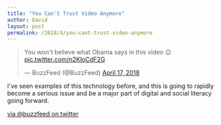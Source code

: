 ```yaml
---
title: "You Can't Trust Video Anymore"
author: David
layout: post
permalink: /2018/4/you-cant-trust-video-anymore
---
```


<blockquote class="twitter-tweet" data-lang="en"><p lang="en" dir="ltr">You won&#39;t believe what Obama says in this video 😉 <a href="https://t.co/n2KloCdF2G">pic.twitter.com/n2KloCdF2G</a></p>&mdash; BuzzFeed (@BuzzFeed) <a href="https://twitter.com/BuzzFeed/status/986257991799222272?ref_src=twsrc%5Etfw">April 17, 2018</a></blockquote>
<script async src="https://platform.twitter.com/widgets.js" charset="utf-8"></script>

I've seen examples of this technology before, and this is going to rapidly become a serious issue and be a major part of digital and social literacy going forward.

[via @buzzfeed on twitter](https://twitter.com/BuzzFeed/status/986257991799222272)

